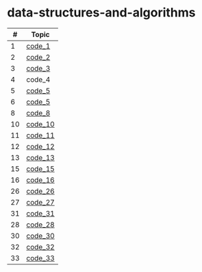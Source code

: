 # data-structures-and-algorithms

| # | Topic |
| - | -------- |
| 1 |[code_1](Python/code_challenge1/code_challenge1.md) |
| 2 |[code_2](Python/code_challenge2/code_challenge2.md) |
| 3 |[code_3](Python/code_challenge3/code_challenge3.md) |
| 4 | code_4 |
| 5 | [code_5](Python/code_challenge05/code_challenge05.md) |
| 6 | [code_5](Python/code_challenge05/code_challenge05.md) |
| 8 | [code_8](Python/code_challenge08/code-challenge08.md) |
| 10 | [code_10](Python/code_challenge10/stack-and-queue.md) |
| 11 | [code_11](Python/code_challenge11/code_challenge11.md) |
| 12 | [code_12](Python/code_challenge12/code_challenge12.md) |
| 13 | [code_13](Python/code_challenge13/code_challenge13.md) |
| 15 | [code_15](Python/code_challenge15/code_challenge15.md) |
| 16 | [code_16](Python/code_challenge16/code_challenge16.md) |
| 26 | [code_26](Python/sorting/insertion/README.md) |
| 27 | [code_27](Python/sorting/merge/README.md) |
| 31 | [code_31](Python/code_challenge31/README.md) |
| 28 | [code_28](Python/sorting/Comparisons//README.md) |
| 30 | [code_30](Python/code_challenge30/code_challenge30.md) |
| 32 | [code_32](Python/code_challenge32/README.md) |
| 33 | [code_33](Python/code_challenge33/README.md) |

